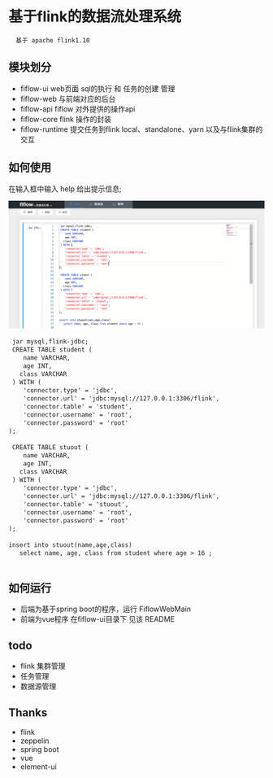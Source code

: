 # 基于flink的数据流处理系统 
      基于 apache flink1.10


## 模块划分
- fiflow-ui       web页面 sql的执行 和 任务的创建 管理
- fiflow-web      与前端对应的后台
- fiflow-api      fiflow 对外提供的操作api 
- fiflow-core     flink 操作的封装
- fiflow-runtime  提交任务到flink  local、standalone、yarn 以及与flink集群的交互

## 如何使用 
在输入框中输入 help 给出提示信息;

![如何使用](./docs/fiflow.png)


``` 
 jar mysql,flink-jdbc;
 CREATE TABLE student ( 
    name VARCHAR, 
    age INT, 
   class VARCHAR 
 ) WITH ( 
    'connector.type' = 'jdbc', 
    'connector.url' = 'jdbc:mysql://127.0.0.1:3306/flink', 
    'connector.table' = 'student', 
    'connector.username' = 'root',
    'connector.password' = 'root'
); 

 CREATE TABLE stuout ( 
    name VARCHAR, 
    age INT, 
   class VARCHAR 
 ) WITH ( 
    'connector.type' = 'jdbc', 
    'connector.url' = 'jdbc:mysql://127.0.0.1:3306/flink', 
    'connector.table' = 'stuout', 
    'connector.username' = 'root',
    'connector.password' = 'root'
); 

insert into stuout(name,age,class) 
   select name, age, class from student where age > 16 ; 
 
```

## 如何运行
- 后端为基于spring boot的程序，运行 FiflowWebMain 
- 前端为vue程序 在fiflow-ui目录下 见该 README 

## todo 
- flink 集群管理 
- 任务管理 
- 数据源管理

## Thanks 
- flink 
- zeppelin 
- spring boot 
- vue 
- element-ui 
